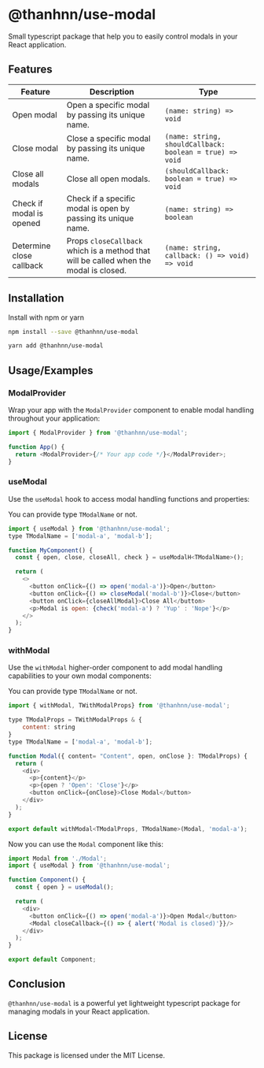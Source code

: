 # @thanhnn/use-modal

Small typescript package that help you to easily control modals in your React application.

## Features

| Feature                  | Description                                                                           | Type                                                     |
| ------------------------ | ------------------------------------------------------------------------------------- | -------------------------------------------------------- |
| Open modal               | Open a specific modal by passing its unique name.                                     | `(name: string) => void`                                 |
| Close modal              | Close a specific modal by passing its unique name.                                    | `(name: string, shouldCallback: boolean = true) => void` |
| Close all modals         | Close all open modals.                                                                | `(shouldCallback: boolean = true) => void`               |
| Check if modal is opened | Check if a specific modal is open by passing its unique name.                         | `(name: string) => boolean`                              |
| Determine close callback | Props `closeCallback` which is a method that will be called when the modal is closed. | `(name: string, callback: () => void) => void`           |

## Installation

Install with npm or yarn

```bash
npm install --save @thanhnn/use-modal
```

```bash
yarn add @thanhnn/use-modal
```

## Usage/Examples

### ModalProvider

Wrap your app with the `ModalProvider` component to enable modal handling throughout your application:

```javascript
import { ModalProvider } from '@thanhnn/use-modal';

function App() {
  return <ModalProvider>{/* Your app code */}</ModalProvider>;
}
```

### useModal

Use the `useModal` hook to access modal handling functions and properties:

You can provide type `TModalName` or not.

```javascript
import { useModal } from '@thanhnn/use-modal';
type TModalName = ['modal-a', 'modal-b'];

function MyComponent() {
  const { open, close, closeAll, check } = useModalH<TModalName>();

  return (
    <>
      <button onClick={() => open('modal-a')}>Open</button>
      <button onClick={() => closeModal('modal-b')}>Close</button>
      <button onClick={closeAllModal}>Close All</button>
      <p>Modal is open: {check('modal-a') ? 'Yup' : 'Nope'}</p>
    </>
  );
}

```

### withModal

Use the `withModal` higher-order component to add modal handling capabilities to your own modal components:

You can provide type `TModalName` or not.

```javascript
import { withModal, TWithModalProps} from '@thanhnn/use-modal';

type TModalProps = TWithModalProps & {
    content: string
}
type TModalName = ['modal-a', 'modal-b'];

function Modal({ content= "Content", open, onClose }: TModalProps) {
  return (
    <div>
      <p>{content}</p>
      <p>{open ? 'Open': 'Close'}</p>
      <button onClick={onClose}>Close Modal</button>
    </div>
  );
}

export default withModal<TModalProps, TModalName>(Modal, 'modal-a');
```

Now you can use the `Modal` component like this:

```javascript
import Modal from './Modal';
import { useModal } from '@thanhnn/use-modal';

function Component() {
  const { open } = useModal();

  return (
    <div>
      <button onClick={() => open('modal-a')}>Open Modal</button>
      <Modal closeCallback={() => { alert('Modal is closed)'}}/>
    </div>
  );
}

export default Component;
```

## Conclusion

`@thanhnn/use-modal` is a powerful yet lightweight typescript package for managing modals in your React application.

## License

This package is licensed under the MIT License.
